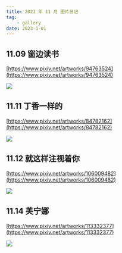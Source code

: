 ```yaml
---
title: 2023 年 11 月 图片日记
tag:
    - gallery
date: 2023-1-01
---
```


<Gallery>

## 11.09 窗边读书

[https://www.pixiv.net/artworks/94763524](https://www.pixiv.net/artworks/94763524)

<img src='https://raw.githubusercontent.com/shellRaining/img/main/2311/p09.jpg'>

## 11.11 丁香一样的

[https://www.pixiv.net/artworks/84782162](https://www.pixiv.net/artworks/84782162)

<img src='https://raw.githubusercontent.com/shellRaining/img/main/2311/p11.jpg'>

## 11.12 就这样注视着你

[https://www.pixiv.net/artworks/106009482](https://www.pixiv.net/artworks/106009482)

<img src='https://raw.githubusercontent.com/shellRaining/img/main/2311/p12.jpg'>

## 11.14 芙宁娜

[https://www.pixiv.net/artworks/113332377](https://www.pixiv.net/artworks/113332377)

<img src='https://raw.githubusercontent.com/shellRaining/img/main/2311/p14.jpg'>

</Gallery>

